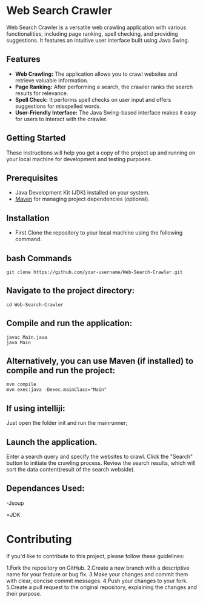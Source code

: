 # Web Search Crawler

Web Search Crawler is a versatile web crawling application with various functionalities, including page ranking, spell checking, and providing suggestions. It features an intuitive user interface built using Java Swing.

## Features

- **Web Crawling:** The application allows you to crawl websites and retrieve valuable information.
- **Page Ranking:** After performing a search, the crawler ranks the search results for relevance.
- **Spell Check:** It performs spell checks on user input and offers suggestions for misspelled words.
- **User-Friendly Interface:** The Java Swing-based interface makes it easy for users to interact with the crawler.

## Getting Started

These instructions will help you get a copy of the project up and running on your local machine for development and testing purposes.

## Prerequisites

- Java Development Kit (JDK) installed on your system.
- [Maven](https://maven.apache.org/download.cgi) for managing project dependencies (optional).

## Installation

- First Clone the repository to your local machine using the following command.
  
## bash Commands
```
git clone https://github.com/your-username/Web-Search-Crawler.git
```

## Navigate to the project directory:
```
cd Web-Search-Crawler
```

## Compile and run the application:
```
javac Main.java
java Main
```

## Alternatively, you can use Maven (if installed) to compile and run the project:
```
mvn compile
mvn exec:java -Dexec.mainClass="Main"
```

## If using intelliji:

Just open the folder init and run the mainrunner;

## Launch the application.

Enter a search query and specify the websites to crawl.
Click the "Search" button to initiate the crawling process.
Review the search results, which will sort the data content(result of the search webside).

## Dependances Used:

-Jsoup

=JDK

# Contributing

If you'd like to contribute to this project, please follow these guidelines:

1.Fork the repository on GitHub.
2.Create a new branch with a descriptive name for your feature or bug fix.
3.Make your changes and commit them with clear, concise commit messages.
4.Push your changes to your fork.
5.Create a pull request to the original repository, explaining the changes and their purpose.


